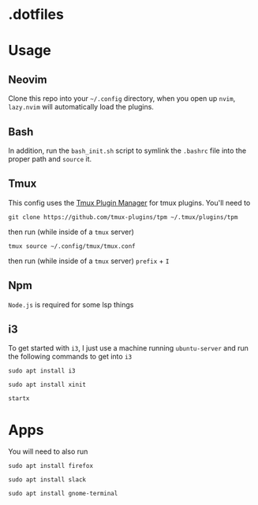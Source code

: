 # .dotfiles

# Usage

## Neovim
Clone this repo into your `~/.config` directory, when you open up `nvim`, `lazy.nvim` will automatically load the plugins. 

## Bash
In addition, run the `bash_init.sh` script to symlink the `.bashrc` file into the proper path and `source` it.

## Tmux
This config uses the [Tmux Plugin Manager](https://github.com/tmux-plugins/tpm) for tmux plugins. You'll need to 
```
git clone https://github.com/tmux-plugins/tpm ~/.tmux/plugins/tpm
```
then run (while inside of a `tmux` server)
```
tmux source ~/.config/tmux/tmux.conf
```
then run (while inside of a `tmux` server)
`prefix` + `I`

## Npm
`Node.js` is required for some lsp things

## i3
To get started with `i3`, I just use a machine running `ubuntu-server` and run the following commands to get into `i3`
```
sudo apt install i3
```
```
sudo apt install xinit
```
```
startx
```

# Apps
You will need to also run
```
sudo apt install firefox
```
```
sudo apt install slack
```
```
sudo apt install gnome-terminal
```
